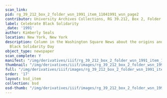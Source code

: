 ```yaml
---
scan_link:
pid: rg_39_212_box_2_folder_wsn_1991_item_11041991_wsn_page2
contributor: University Archives Collections, RG 39.212, Box 2, Folder WSN 1991
label: Celebrate Black Solidarity
_date: '1991'
author: Kimberly Seals
location: New York, New York
description: Column in the Washington Square News about the origins and impact of
  Black Solidarity Day
object_type: newspaper
scan_complete: Y
manifest: "/img/derivatives/iiif/rg_39_212_box_2_folder_wsn_1991_item_11041991_wsn_page2/manifest.json"
thumbnail: "/img/derivatives/iiif/images/rg_39_212_box_2_folder_wsn_1991_item_11041991_wsn_page2/full/250,/0/default.jpg"
full: "/img/derivatives/iiif/images/rg_39_212_box_2_folder_wsn_1991_item_11041991_wsn_page2/full/1140,/0/default.jpg"
order: '17'
layout: bsd_item
collection: bsd
osd-thumb: "/img/derivatives/iiif/images/rg_39_212_box_2_folder_wsn_1991_item_11041991_wsn_page2/full/375,/0/default.jpg"
---
```

